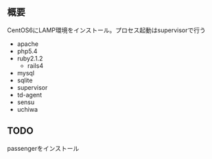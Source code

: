  概要
----
CentOS6にLAMP環境をインストール。プロセス起動はsupervisorで行う

- apache
- php5.4
- ruby2.1.2
  - rails4
- mysql
- sqlite
- supervisor
- td-agent
- sensu
- uchiwa

TODO
----
passengerをインストール
